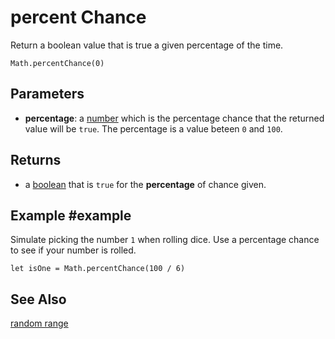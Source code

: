 # percent Chance

Return a boolean value that is true a given percentage of the time.

```sig
Math.percentChance(0)
```

## Parameters

* **percentage**: a [number](/types/number) which is the percentage chance that the returned value will be `true`. The percentage is a value beteen `0` and `100`.

## Returns

* a [boolean](/types/boolean) that is `true` for the **percentage** of chance given.

## Example #example

Simulate picking the number `1` when rolling dice. Use a percentage chance to see
if your number is rolled.

```blocks
let isOne = Math.percentChance(100 / 6)
```

## See Also

[random range](/reference/math/random-range)